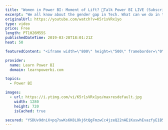 ```yaml
---
title: "Women in Power BI: Moment of Lift? 🔴Talk Power BI LIVE (Subscribe & Join)"
excerpt: "We all know about the gender gap in Tech. What can we do in the world of Power BI to change that? We invite you to an open and positive discussion about this issue with a panel of distinguished women in Power BI. ✅ Subscribe and click the 🔔 to join me 🔴 LIVE. Discuss the latest in Power BI and ask"
originalUrl: https://youtube.com/watch?v=K5r1sVRx1yo
type: video
price: Free
length: PT1H26M55S
publishedDateTime: 2019-03-28T18:01:21Z
heat: 50

featuredContent: "<iframe width=\"800\" height=\"500\" frameborder=\"0\" src=\"https://www.youtube.com/embed/K5r1sVRx1yo\" allow=\"accelerometer; autoplay; encrypted-media; gyroscope; picture-in-picture\" allowfullscreen></iframe>"

provider:
  name: Learn Power BI
  domain: learnpowerbi.com

topics:
  - Power BI

images:
  - url: https://i.ytimg.com/vi/K5r1sVRx1yo/maxresdefault.jpg
    width: 1280
    height: 720
    isCached: true

secured: "YSDUv9dniX+pq7swKs6K8LOkj6tQgFmzwCc4jzeQ22nAEiKuswhEvazfyE1B5xaoHcwcoiP1B2DxYLtYPt7aTvDrpRbb6QK56WvVH4gVOKGfxtuIqCR0JQd0HZTcYjaq4vRHuoOqzGtTQLd2XbRu7L9dsh2FEoFAZu6YYi4yGV5+q5EtCZ+b6yfcBXG3Voh/Y8wqDyEkuoh+VkiKjtK/BIOjjr0rKHyZB9cr55FF+c0XW1FZDDYB539WDTpNLBS3slRqs9FHyT8YXJFaVGgiekAUekxaeGIa/l/UthcKfzgIgKO+AXpl+Wh1gUt+XfPcm9C8bBGiL5CZ/5/IT62qDWFdo8t7JkZwzzNHqM86RPdNtXXWjdlHATM8ZOfUOZldmctRwgBRiR8PlkbVxBE9/vBF55Tf96pmDpLRu71U/pg=;yZKKFjJcr2B3nhEEQmfY7w=="
---
```


